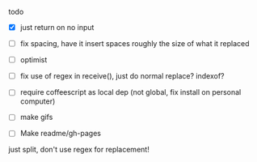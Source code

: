 todo

- [x] just return on no input
- [ ] fix spacing, have it insert spaces roughly the size of what it replaced
- [ ] optimist
- [ ] fix use of regex in receive(), just do normal replace? indexof?
- [ ] require coffeescript as local dep (not global, fix install on personal computer)
- [ ] make gifs
- [ ] Make readme/gh-pages


just split, don't use regex for replacement!